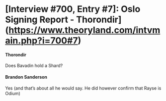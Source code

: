 # [Interview #700, Entry #7]: Oslo Signing Report - Thorondir](https://www.theoryland.com/intvmain.php?i=700#7)

#### Thorondir

Does Bavadin hold a Shard?

#### Brandon Sanderson

Yes (and that’s about all he would say. He did however confirm that Rayse is Odium)


